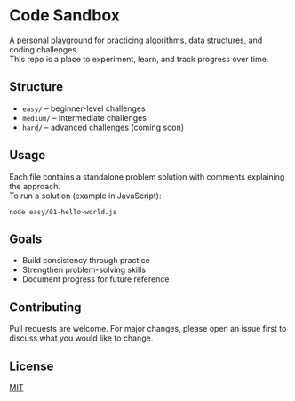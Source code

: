 

# Code Sandbox

A personal playground for practicing algorithms, data structures, and coding challenges.  
This repo is a place to experiment, learn, and track progress over time.
## Structure


- `easy/` – beginner-level challenges
- `medium/` – intermediate challenges
- `hard/` – advanced challenges (coming soon)


## Usage
Each file contains a standalone problem solution with comments explaining the approach.  
To run a solution (example in JavaScript):
``` 
node easy/01-hello-world.js
```
## Goals
- Build consistency through practice
- Strengthen problem-solving skills
- Document progress for future reference

## Contributing

Pull requests are welcome. For major changes, please open an issue first
to discuss what you would like to change.


## License

[MIT](https://choosealicense.com/licenses/mit/)
